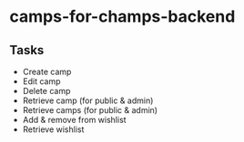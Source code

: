 # camps-for-champs-backend

## Tasks

- Create camp
- Edit camp
- Delete camp
- Retrieve camp (for public & admin)
- Retrieve camps (for public & admin)
- Add & remove from wishlist
- Retrieve wishlist
